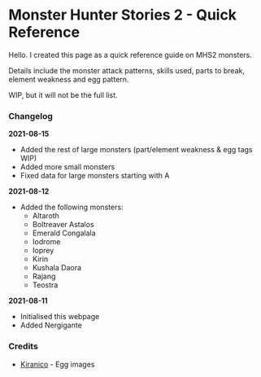 # Monster Hunter Stories 2 - Quick Reference

Hello. I created this page as a quick reference guide on MHS2 monsters.

Details include the monster attack patterns, skills used, parts to break, element weakness and egg pattern.

WIP, but it will not be the full list.

### Changelog
**2021-08-15**
- Added the rest of large monsters (part/element weakness & egg tags WIP)
- Added more small monsters
- Fixed data for large monsters starting with A

**2021-08-12**
- Added the following monsters:
  - Altaroth
  - Boltreaver Astalos
  - Emerald Congalala
  - Iodrome
  - Ioprey
  - Kirin
  - Kushala Daora
  - Rajang
  - Teostra

**2021-08-11**
- Initialised this webpage
- Added Nergigante

### Credits
- [Kiranico](https://mhst.kiranico.com/mhs2/) - Egg images